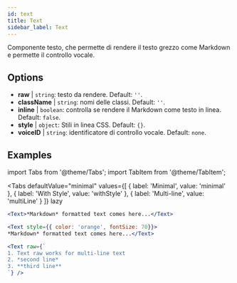 ```yaml
---
id: text 
title: Text
sidebar_label: Text
---
```


Componente testo, che permette di rendere il testo grezzo come Markdown e permette il controllo vocale.

## Options

* __raw__ | `string`: testo da rendere. Default: `''`.
* __className__ | `string`: nomi delle classi. Default: `''`.
* __inline__ | `boolean`: controlla se rendere il Markdown come testo in linea. Default: `false`.
* __style__ | `object`: Stili in linea CSS. Default: `{}`.
* __voiceID__ | `string`: identificatore di controllo vocale. Default: `none`.


## Examples


import Tabs from '@theme/Tabs';
import TabItem from '@theme/TabItem';

<Tabs
    defaultValue="minimal"
    values={[
        { label: 'Minimal', value: 'minimal' },
        { label: 'With Style', value: 'withStyle' },
        { label: 'Multi-line', value: 'multiLine' }
    ]}
    lazy
>
<TabItem value="minimal">

```jsx live
<Text>*Markdown* formatted text comes here...</Text>
```

</TabItem>

<TabItem value="withStyle">

```jsx live
<Text style={{ color: 'orange', fontSize: 70}}>
*Markdown* formatted text comes here...</Text>
```
</TabItem>

<TabItem value="multiLine">

```jsx live
<Text raw={`
1. Text raw works for multi-line text
2. *second line*
3. **third line**
`} />
```
</TabItem>

</Tabs>
